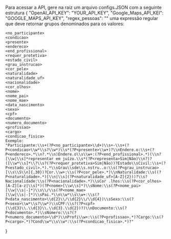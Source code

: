 Para acessar a API, gere na raiz um arquivo configs.JSON com a seguinte estrutura
{
    "OpenAI_API_KEY": "YOUR_API_KEY",
    "Google_Maps_API_KEI": "GOOGLE_MAPS_API_KEY",
    "regex_pessoas": "" uma expressão regular que deve retornar grupos denominados para os valores:
    
    <no_participante>
    <condicao>
    <presente>
    <endereco>
    <end_profissional>
    <requer_protetiva>
    <estado_civil>
    <grau_instrucao>
    <cor_pele>
    <naturalidade>
    <naturalidade_uf>
    <nacionalidade>
    <cor_olhos>
    <nome>
    <nome_pai>
    <nome_mae>
    <data_nascimento>
    <sexo>
    <cpf>
    <documento>
    <numero_documento>
    <profissao>
    <cargo>
    <condicao_fisica>
    Exemplo:
    "Participante:\\s+(?P<no_participante>\\d+)\\s+-\\s+(?P<condicao>\\w*\\s?\\w*)\\s*(?P<presente>\\w+)?\\nEndere.o:\\s+(?P<endereco>.*\\n?.*\\n)Endere.o\\s\\w+:(?P<end_profissional>.*)(\\n?[\\w|\\s]*representar em juízo.\\s*(?P<representa>Sim|Não)\\n?)?([\\w*\\s]*\\?\\s?(?P<requer_protetiva>Sim|Não))?Estado\\sCivil:\\s+(?P<estado_civil>.*).*\\sGrau\\sde\\s.nstru..o:\\s(?P<grau_instrucao>[\\s\\S\\n]{,30})?Cor.\\w+:\\s(?P<cor_pele>.*)\\nNaturalidade:\\s((?P<naturalidade>.*)[\\n|\\s](?P<naturalidade_uf>[A-Z]{2}))?\\s?Nacionalidade:\\s(?P<nacionalidade>.*)\\sCor .lhos:\\s(?P<cor_olhos>[A-Z][a-z|\\s]*)(?P<nome>[\\w\\s]*)\\sNome:\\s(?P<nome_pai>[\\w|\\s|-]*)\\s\\/\\s(?P<nome_mae>[\\w|\\s|-]*)\\sPai.*\\n\\w*\\s\\w+:\\s(?P<data_nascimento>\\d{2}\\/\\d{2}\\/\\d{4})\\sSexo:\\s(?P<sexo>\\w*\\s?\\w*)\\sCPF:\\s?(?P<cpf>(\\d{3}\\.\\d{3}\\.\\d{3}.\\d{2})?)\\nDocumento:\\s(?P<documento>.*)\\sNúmero:\\s?(?P<numero_documento>\\d*)\\nProfi\\w+:\\s(?P<profissao>.*)?Cargo:\\s(?P<cargo>.*)?Cond\\w*\\s\\w*:\\s(?P<condicao_fisica>.*)?"
}
